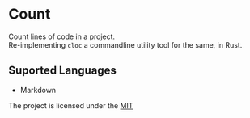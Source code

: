 # Count

Count lines of code in a project.  
Re-implementing `cloc` a commandline utility tool for the same, in Rust.

## Suported Languages
- Markdown

The project is licensed under the [MIT](LICENSE)  
